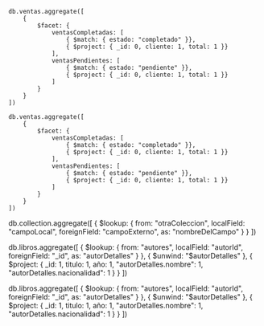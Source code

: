 ```
db.ventas.aggregate([
    {
        $facet: {
            ventasCompletadas: [
                { $match: { estado: "completado" }},
                { $project: { _id: 0, cliente: 1, total: 1 }}
            ],
            ventasPendientes: [
                { $match: { estado: "pendiente" }},
                { $project: { _id: 0, cliente: 1, total: 1 }}
            ]
        }
    }
])
```


```
db.ventas.aggregate([
    {
        $facet: {
            ventasCompletadas: [
                { $match: { estado: "completado" }},
                { $project: { _id: 0, cliente: 1, total: 1 }}
            ],
            ventasPendientes: [
                { $match: { estado: "pendiente" }},
                { $project: { _id: 0, cliente: 1, total: 1 }}
            ]
        }
    }
])
```



db.collection.aggregate([
    {
        $lookup: {
            from: "otraColeccion",
            localField: "campoLocal",
            foreignField: "campoExterno",
            as: "nombreDelCampo"
        }
    }
])



db.libros.aggregate([
    {
        $lookup: {
            from: "autores",
            localField: "autorId",
            foreignField: "_id",
            as: "autorDetalles"
        }
    },
    {
        $unwind: "$autorDetalles"
    },
    {
        $project: {
            _id: 1,
            titulo: 1,
            año: 1,
            "autorDetalles.nombre": 1,
            "autorDetalles.nacionalidad": 1
        }
    }
])


db.libros.aggregate([
    {
        $lookup: {
            from: "autores",
            localField: "autorId",
            foreignField: "_id",
            as: "autorDetalles"
        }
    },
    {
        $unwind: "$autorDetalles"
    },
    {
        $project: {
            _id: 1,
            titulo: 1,
            año: 1,
            "autorDetalles.nombre": 1,
            "autorDetalles.nacionalidad": 1
        }
    }
])


